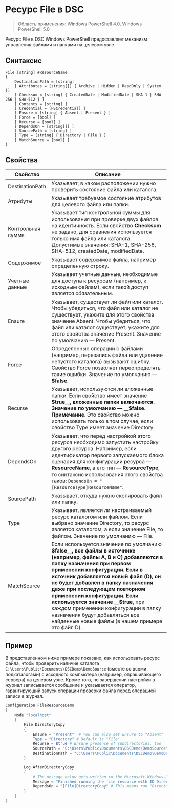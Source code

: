 # Ресурс File в DSC

> Область применения: Windows PowerShell 4.0, Windows PowerShell 5.0

Ресурс File в DSC Windows PowerShell предоставляет механизм управления файлами и папками на целевом узле.

## Синтаксис
```
File [string] #ResourceName
{
    DestinationPath = [string]
    [ Attributes = [string[]] { Archive | Hidden | ReadOnly | System }]
    [ Checksum = [string] { CreatedDate | ModifiedDate | SHA-1 | SHA-256 | SHA-512 } ]
    [ Contents = [string] ]
    [ Credential = [PSCredential] ]
    [ Ensure = [string] { Absent | Present } ] 
    [ Force = [bool] ]
    [ Recurse = [bool] ]
    [ DependsOn = [string[]] ]
    [ SourcePath = [string] ]
    [ Type = [string] { Directory | File } ] 
    [ MatchSource = [bool] ]
}
```

## Свойства

|  Свойство  |  Описание   | 
|---|---| 
| DestinationPath| Указывает, в каком расположении нужно проверить состояние файла или каталога.| 
| Атрибуты| Указывает требуемое состояние атрибутов для целевого файла или папки.| 
| Контрольная сумма| Указывает тип контрольной суммы для использования при проверке двух файлов на идентичность. Если свойство __Checksum__ не задано, для сравнения используется только имя файла или каталога. Допустимые значения: SHA-1, SHA-256, SHA-512, createdDate, modifiedDate.| 
| Содержимое| Указывает содержимое файла, например определенную строку.| 
| Учетные данные| Указывает учетные данные, необходимые для доступа к ресурсам (например, к исходным файлам), если такой доступ является обязательным.| 
| Ensure| Указывает, существует ли файл или каталог. Чтобы убедиться, что файл или каталог не существует, укажите для этого свойства значение Absent. Чтобы убедиться, что файл или каталог существует, укажите для этого свойства значение Present. Значение по умолчанию — Present.| 
| Force| Определенные операции с файлами (например, перезапись файла или удаление непустого каталога) вызывают ошибку. Свойство Force позволяет переопределять такие ошибки. Значение по умолчанию — __$false__.| 
| Recurse| Указывает, используются ли вложенные папки. Если свойство имеет значение __$true__, вложенные папки включаются. Значение по умолчанию — __$false__. **Примечание**. Это свойство можно использовать только в том случае, если свойство Type имеет значение Directory.| 
| DependsOn | Указывает, что перед настройкой этого ресурса необходимо запустить настройку другого ресурса. Например, если идентификатор первого запускаемого блока сценария для конфигурации ресурса — __ResourceName__, а его тип — __ResourceType__, то синтаксис использования этого свойства таков: `DependsOn = "[ResourceType]ResourceName"`.| 
| SourcePath| Указывает, откуда нужно скопировать файл или папку.| 
| Type| Указывает, является ли настраиваемый ресурс каталогом или файлом. Если выбрано значение Directory, то ресурс является каталогом, а если значение File, то файлом. Значение по умолчанию — File.| 
| MatchSource| Если используется значение по умолчанию __$false__, все файлы в источнике (например, файлы A, B и C) добавляются в папку назначения при первом применении конфигурации. Если в источник добавляется новый файл (D), он не будет добавлен в папку назначения даже при последующем повторном применении конфигурации. Если используется значение __$true__, при каждом применении конфигурации в папку назначения будут добавляться все найденные новые файлы (в нашем примере это файл D).| 

## Пример

В представленном ниже примере показано, как использовать ресурс файла, чтобы проверить наличие каталога `C:\Users\Public\Documents\DSCDemo\DemoSource` (вместе со всеми подкаталогами) с исходного компьютера (например, опрашивающего сервера) на целевом узле. Кроме того, по завершении настройки в журнал записывается сообщение и указывается оператор, гарантирующий запуск операции проверки файла перед операцией записи в журнал.

```powershell
Configuration FileResourceDemo
{
    Node "localhost"
    {
        File DirectoryCopy
        {
            Ensure = "Present"  # You can also set Ensure to "Absent"
            Type = "Directory" # Default is "File".
            Recurse = $true # Ensure presence of subdirectories, too
            SourcePath = "C:\Users\Public\Documents\DSCDemo\DemoSource"
            DestinationPath = "C:\Users\Public\Documents\DSCDemo\DemoDestination"    
        }

        Log AfterDirectoryCopy
        {
            # The message below gets written to the Microsoft-Windows-Desired State Configuration/Analytic log
            Message = "Finished running the file resource with ID DirectoryCopy"
            DependsOn = "[File]DirectoryCopy" # This means run "DirectoryCopy" first.
        }
    }
}
```
<!--HONumber=Feb16_HO4-->
